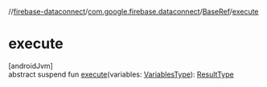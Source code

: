//[firebase-dataconnect](../../../index.md)/[com.google.firebase.dataconnect](../index.md)/[BaseRef](index.md)/[execute](execute.md)

# execute

[androidJvm]\
abstract suspend fun [execute](execute.md)(variables: [VariablesType](index.md)): [ResultType](index.md)
